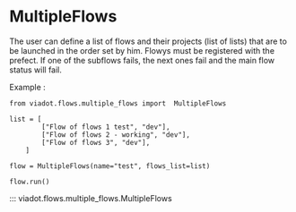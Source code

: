# MultipleFlows


The user can define a list of flows and their projects (list of lists) that are to be launched in the order set by him. Flowys must be registered with the prefect. If one of the subflows fails, the next ones fail and the main flow status will fail.


Example :
```
from viadot.flows.multiple_flows import  MultipleFlows

list = [
        ["Flow of flows 1 test", "dev"],
        ["Flow of flows 2 - working", "dev"],
        ["Flow of flows 3", "dev"],
    ]

flow = MultipleFlows(name="test", flows_list=list)

flow.run()

```


::: viadot.flows.multiple_flows.MultipleFlows
